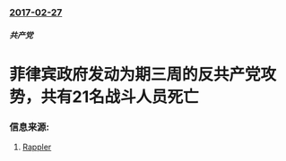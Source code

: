 ### [2017-02-27](/zh/news/2017/02/27/index.md)

##### 共产党
# 菲律宾政府发动为期三周的反共产党攻势，共有21名战斗人员死亡 




### 信息来源:

1. [Rappler](http://www.rappler.com/nation/162605-armed-forces-philippines-new-peoples-army-operations-after-peace-talks)
